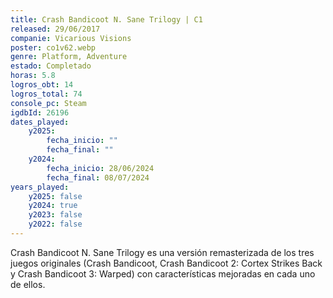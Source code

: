 ```yaml
---
title: Crash Bandicoot N. Sane Trilogy | C1
released: 29/06/2017
companie: Vicarious Visions
poster: co1v62.webp
genre: Platform, Adventure
estado: Completado
horas: 5.8
logros_obt: 14
logros_total: 74
console_pc: Steam
igdbId: 26196
dates_played:
    y2025:
        fecha_inicio: ""
        fecha_final: ""
    y2024:
        fecha_inicio: 28/06/2024
        fecha_final: 08/07/2024
years_played:
    y2025: false
    y2024: true
    y2023: false
    y2022: false
---
```


Crash Bandicoot N. Sane Trilogy es una versión remasterizada de los tres juegos originales (Crash Bandicoot, Crash Bandicoot 2: Cortex Strikes Back y Crash Bandicoot 3: Warped) con características mejoradas en cada uno de ellos.